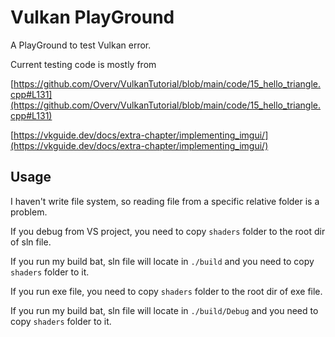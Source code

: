 # Vulkan PlayGround
A PlayGround to test Vulkan error.

Current testing code is mostly from

[https://github.com/Overv/VulkanTutorial/blob/main/code/15_hello_triangle.cpp#L131](https://github.com/Overv/VulkanTutorial/blob/main/code/15_hello_triangle.cpp#L131)

[https://vkguide.dev/docs/extra-chapter/implementing_imgui/](https://vkguide.dev/docs/extra-chapter/implementing_imgui/)

## Usage

I haven't write file system, so reading file from a specific relative folder is a problem.

If you debug from VS project, you need to copy `shaders` folder to the root dir of sln file. 

If you run my build bat, sln file will locate in `./build` and you need to copy `shaders` folder to it.

If you run exe file, you need to copy `shaders` folder to the root dir of exe file. 

If you run my build bat, sln file will locate in `./build/Debug` and you need to copy `shaders` folder to it.
